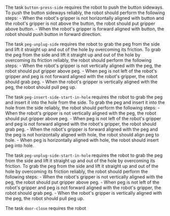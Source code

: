 

The task `button-press-side` requires the robot to push the button sideways.
To push the button sideways reliably, the robot should perform the following steps:
    - When the robot's gripper is not horizontally aligned with button and the robot's gripper is not above the button, the robot should put gripper above button.
    - When the robot's gripper is forward aligned with button, the robot should push button in forward direction.

The task `peg-unplug-side` requires the robot to grab the peg from the side and lift it straight up and out of the hole by overcoming its friction.
To grab the peg from the side and lift it straight up and out of the hole by overcoming its friction reliably, the robot should perform the following steps:
    - When the robot's gripper is not vertically aligned with the peg, the robot should put gripper above peg.
    - When peg is not left of the robot's gripper and peg is not forward aligned with the robot's gripper, the robot should grab peg.
    - When the robot's gripper is vertically aligned with the peg, the robot should pull peg up.

The task `peg-insert-side-start-in-hole` requires the robot to grab the peg and insert it into the hole from the side.
To grab the peg and insert it into the hole from the side reliably, the robot should perform the following steps:
    - When the robot's gripper is not vertically aligned with the peg, the robot should put gripper above peg.
    - When peg is not left of the robot's gripper and peg is not forward aligned with the robot's gripper, the robot should grab peg.
    - When the robot's gripper is forward aligned with the peg and the peg is not horizontally aligned with hole, the robot should align peg to hole.
    - When peg is horizontally aligned with hole, the robot should insert peg into hole.

The task `peg-unplug-side-start-in-hole` requires the robot to grab the peg from the side and lift it straight up and out of the hole by overcoming its friction.
To grab the peg from the side and lift it straight up and out of the hole by overcoming its friction reliably, the robot should perform the following steps:
    - When the robot's gripper is not vertically aligned with the peg, the robot should put gripper above peg.
    - When peg is not left of the robot's gripper and peg is not forward aligned with the robot's gripper, the robot should grab peg.
    - When the robot's gripper is vertically aligned with the peg, the robot should pull peg up.

The task `door-close` requires the robot